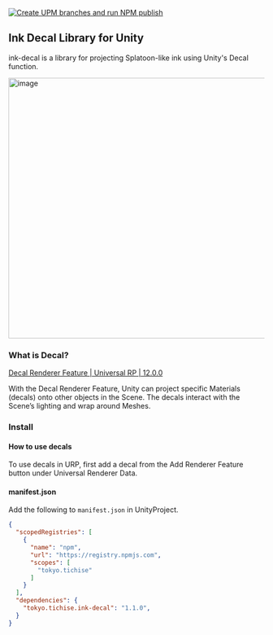 [![Create UPM branches and run NPM publish](https://github.com/tichise/ink-decal/actions/workflows/main.yml/badge.svg)](https://github.com/tichise/ink-decal/actions/workflows/main.yml)

Ink Decal Library for Unity
---

ink-decal is a library for projecting Splatoon-like ink using Unity's Decal function.

<img width="512" alt="image" src="https://user-images.githubusercontent.com/43707/164626855-69f32ff9-95c1-4371-8884-865e148c6558.png">

### What is Decal?
[Decal Renderer Feature | Universal RP | 12.0.0](https://docs.unity3d.com/Packages/com.unity.render-pipelines.universal@12.0/manual/renderer-feature-decal.html)

With the Decal Renderer Feature, Unity can project specific Materials (decals) onto other objects in the Scene. The decals interact with the Scene’s lighting and wrap around Meshes.

### Install

#### How to use decals
To use decals in URP, first add a decal from the Add Renderer Feature button under Universal Renderer Data.

#### manifest.json
Add the following to `manifest.json` in UnityProject.


```json
{
  "scopedRegistries": [
    {
      "name": "npm",
      "url": "https://registry.npmjs.com",
      "scopes": [
        "tokyo.tichise"
      ]
    }
  ],
  "dependencies": {
    "tokyo.tichise.ink-decal": "1.1.0",
  }
}

```
